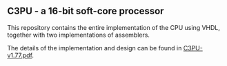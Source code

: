 ## C3PU - a 16-bit soft-core processor  
This repository contains the entire implementation of the CPU using VHDL, together with two implementations of assemblers.  

The details of the implementation and design can be found in [C3PU-v1.77.pdf](C3PU-v1.77.pdf).  
